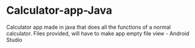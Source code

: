 # Calculator-app-Java
Calculator app made in java that does all the functions of a normal calculator. Files provided, will have to make app empty file view - Android Studio
